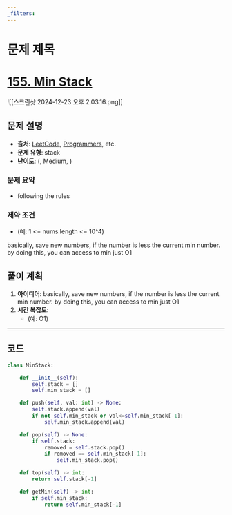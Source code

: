 ```yaml
---
_filters:
---
```


# 문제 제목
# [155. Min Stack](https://leetcode.com/problems/min-stack/)
![[스크린샷 2024-12-23 오후 2.03.16.png]]

## 문제 설명
- **출처**: [LeetCode](https://leetcode.com), [Programmers](https://programmers.co.kr), etc.
- **문제 유형**: stack
- **난이도**: (, Medium, )


### 문제 요약
- following the rules

### 제약 조건
- (예: 1 <= nums.length <= 10^4)


basically, save new numbers, if the number is less the current min number.
by doing this, you can access to min just O1

## 풀이 계획
1. **아이디어**: 
	basically, save new numbers, if the number is less the current min number.
by doing this, you can access to min just O1
1. **시간 복잡도**:
   - (예: O1)

---

## 코드
```python
class MinStack:

    def __init__(self):
        self.stack = []
        self.min_stack = [] 

    def push(self, val: int) -> None:
        self.stack.append(val)
        if not self.min_stack or val<=self.min_stack[-1]:
            self.min_stack.append(val)

    def pop(self) -> None:
        if self.stack:
            removed = self.stack.pop()
            if removed == self.min_stack[-1]:
                self.min_stack.pop()

    def top(self) -> int:
        return self.stack[-1]

    def getMin(self) -> int:
        if self.min_stack:
            return self.min_stack[-1]

        

